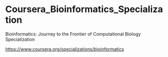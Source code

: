 # Coursera_Bioinformatics_Specialization

Bioinformatics: Journey to the Frontier of Computational Biology Specialization

https://www.coursera.org/specializations/bioinformatics
